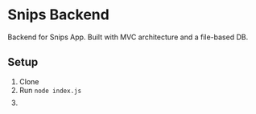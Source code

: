 # Snips Backend

Backend for Snips App.
Built with MVC architecture and a file-based DB.

## Setup

1. Clone
2. Run `node index.js`
3. $$
   $$
